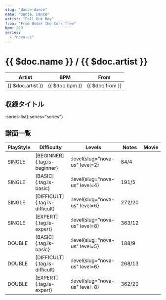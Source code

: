 ```yaml
---
slug: "dance-dance"
name: "Dance, Dance"
artist: "Fall Out Boy"
from: "From Under the Cork Tree"
bpm: 229
series:
  - "nova-us"
---
```


# {{ $doc.name }} / {{ $doc.artist }}

|Artist|BPM|From|
|------|---|----|
|{{ $doc.artist }}|{{ $doc.bpm }}|{{ $doc.from }}|

## 収録タイトル

:series-list{:series="series"}

## 譜面一覧

|PlayStyle|Difficulty|Levels|Notes|Movie|
|---------|----------|------|-----|-----|
|SINGLE|[BEGINNER]{.tag.is-beginner}|<div class="field is-grouped is-grouped-multiline"> :level{slug="nova-us" level=2}</div>|84/4||
|SINGLE|[BASIC]{.tag.is-basic}|<div class="field is-grouped is-grouped-multiline"> :level{slug="nova-us" level=4}</div>|191/5||
|SINGLE|[DIFFICULT]{.tag.is-difficult}|<div class="field is-grouped is-grouped-multiline"> :level{slug="nova-us" level=6}</div>|272/20||
|SINGLE|[EXPERT]{.tag.is-expert}|<div class="field is-grouped is-grouped-multiline"> :level{slug="nova-us" level=8}</div>|363/12||
|DOUBLE|[BASIC]{.tag.is-basic}|<div class="field is-grouped is-grouped-multiline"> :level{slug="nova-us" level=5}</div>|188/9||
|DOUBLE|[DIFFICULT]{.tag.is-difficult}|<div class="field is-grouped is-grouped-multiline"> :level{slug="nova-us" level=6}</div>|268/13||
|DOUBLE|[EXPERT]{.tag.is-expert}|<div class="field is-grouped is-grouped-multiline"> :level{slug="nova-us" level=8}</div>|362/20||
